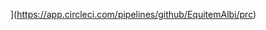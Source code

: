 ![<CircleCI>](https://circleci.com/gh/EquitemAlbi/prc.svg?style=svg)](https://app.circleci.com/pipelines/github/EquitemAlbi/prc)
